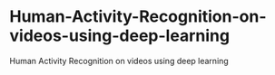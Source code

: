 # Human-Activity-Recognition-on-videos-using-deep-learning
Human Activity Recognition on videos using deep learning
